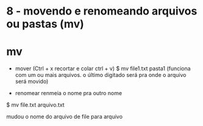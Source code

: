 # 8 - movendo e renomeando arquivos ou pastas (mv)

# mv

- mover (Ctrl + x recortar e colar ctrl + v)
$ mv file1.txt pasta1
(funciona com um ou mais arquivos. o último digitado será pra onde o arquivo será movido)

- renomear
renmeia o nome pra outro nome

$ mv file.txt arquivo.txt

mudou o nome do arquivo de file para arquivo
